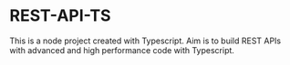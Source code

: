 # REST-API-TS

This is a node project created with Typescript. Aim is to build REST APIs with advanced and high performance code with Typescript.